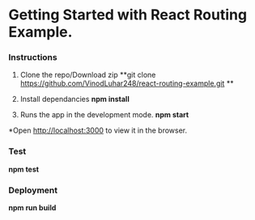 # Getting Started with React Routing Example.

### Instructions
1. Clone the repo/Download zip
**git clone https://github.com/VinodLuhar248/react-routing-example.git **

2. Install dependancies
**npm install**

3. Runs the app in the development mode.
**npm start**


*Open [http://localhost:3000](http://localhost:3000) to view it in the browser.
### Test
**npm test**

### Deployment
**npm run build**
